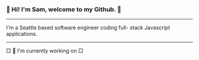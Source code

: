 ### 👋 Hi! I'm Sam, welcome to my Github. 📂

<hr>

I'm a  Seattle based software engineer coding full-
       stack Javascript applications.
       
<hr>
□ 🚧 I'm currently working on
□
<!--
**samiali23/samiali23** is a ✨ _special_ ✨ repository because its `README.md` (this file) appears on your GitHub profile.

Here are some ideas to get you started:

- 🔭 I’m currently working on ...
- 🌱 I’m currently learning ...
- 👯 I’m looking to collaborate on ...
- 🤔 I’m looking for help with ...
- 💬 Ask me about ...
- 📫 How to reach me: ...
- 😄 Pronouns: ...
- ⚡ Fun fact: ...
-->
